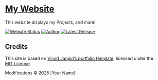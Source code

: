 # <a href="https://larslk.github.io/" target="_blank">My Website</a>
<p align="justify">This website displays my Projects, and more!</p>

[![Website Status](https://img.shields.io/badge/Website%20Status-Offline-red)](https://larslk.github.io/)
[![Author](https://img.shields.io/badge/Author-larslk-purple.svg)](https://larslk.github.io)
[![Latest Release](https://img.shields.io/badge/Latest%20Release-1.0.0-yellow.svg)](https://larslk.github.io)

## Credits

This site is based on [Vinod Jangid’s portfolio template](https://github.com/vinodjangid07/vinodjangid07.github.io),
licensed under the [MIT License](https://opensource.org/licenses/MIT).

Modifications © 2025 [Your Name]

